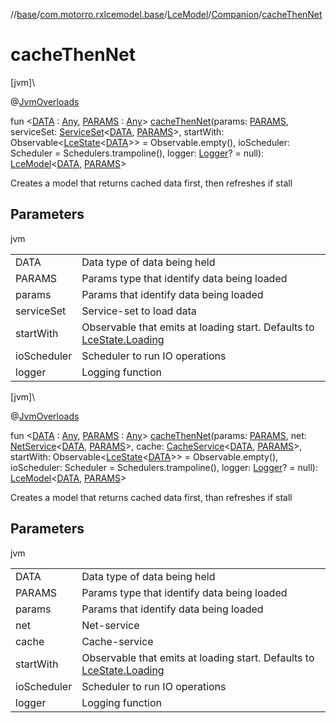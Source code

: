 //[base](../../../../index.md)/[com.motorro.rxlcemodel.base](../../index.md)/[LceModel](../index.md)/[Companion](index.md)/[cacheThenNet](cache-then-net.md)

# cacheThenNet

[jvm]\

@[JvmOverloads](https://kotlinlang.org/api/latest/jvm/stdlib/kotlin.jvm/-jvm-overloads/index.html)

fun &lt;[DATA](cache-then-net.md) : [Any](https://kotlinlang.org/api/latest/jvm/stdlib/kotlin/-any/index.html), [PARAMS](cache-then-net.md) : [Any](https://kotlinlang.org/api/latest/jvm/stdlib/kotlin/-any/index.html)&gt; [cacheThenNet](cache-then-net.md)(params: [PARAMS](cache-then-net.md), serviceSet: [ServiceSet](../../../com.motorro.rxlcemodel.base.service/-service-set/index.md)&lt;[DATA](cache-then-net.md), [PARAMS](cache-then-net.md)&gt;, startWith: Observable&lt;[LceState](../../-lce-state/index.md)&lt;[DATA](cache-then-net.md)&gt;&gt; = Observable.empty(), ioScheduler: Scheduler = Schedulers.trampoline(), logger: [Logger](../../-logger/index.md)? = null): [LceModel](../index.md)&lt;[DATA](cache-then-net.md), [PARAMS](cache-then-net.md)&gt;

Creates a model that returns cached data first, then refreshes if stall

## Parameters

jvm

| | |
|---|---|
| DATA | Data type of data being held |
| PARAMS | Params type that identify data being loaded |
| params | Params that identify data being loaded |
| serviceSet | Service-set to load data |
| startWith | Observable that emits at loading start. Defaults to [LceState.Loading](../../-lce-state/-loading/index.md) |
| ioScheduler | Scheduler to run IO operations |
| logger | Logging function |

[jvm]\

@[JvmOverloads](https://kotlinlang.org/api/latest/jvm/stdlib/kotlin.jvm/-jvm-overloads/index.html)

fun &lt;[DATA](cache-then-net.md) : [Any](https://kotlinlang.org/api/latest/jvm/stdlib/kotlin/-any/index.html), [PARAMS](cache-then-net.md) : [Any](https://kotlinlang.org/api/latest/jvm/stdlib/kotlin/-any/index.html)&gt; [cacheThenNet](cache-then-net.md)(params: [PARAMS](cache-then-net.md), net: [NetService](../../../com.motorro.rxlcemodel.base.service/-net-service/index.md)&lt;[DATA](cache-then-net.md), [PARAMS](cache-then-net.md)&gt;, cache: [CacheService](../../../com.motorro.rxlcemodel.base.service/-cache-service/index.md)&lt;[DATA](cache-then-net.md), [PARAMS](cache-then-net.md)&gt;, startWith: Observable&lt;[LceState](../../-lce-state/index.md)&lt;[DATA](cache-then-net.md)&gt;&gt; = Observable.empty(), ioScheduler: Scheduler = Schedulers.trampoline(), logger: [Logger](../../-logger/index.md)? = null): [LceModel](../index.md)&lt;[DATA](cache-then-net.md), [PARAMS](cache-then-net.md)&gt;

Creates a model that returns cached data first, than refreshes if stall

## Parameters

jvm

| | |
|---|---|
| DATA | Data type of data being held |
| PARAMS | Params type that identify data being loaded |
| params | Params that identify data being loaded |
| net | Net-service |
| cache | Cache-service |
| startWith | Observable that emits at loading start. Defaults to [LceState.Loading](../../-lce-state/-loading/index.md) |
| ioScheduler | Scheduler to run IO operations |
| logger | Logging function |
